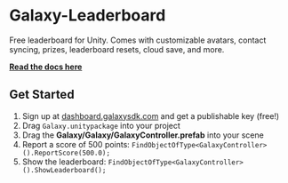 # Galaxy-Leaderboard
Free leaderboard for Unity. Comes with customizable avatars, contact syncing, prizes, leaderboard resets, cloud save, and more.

**[Read the docs here](https://docs.galaxy.us)**

## Get Started 

1. Sign up at [dashboard.galaxysdk.com](https://dashboard.galaxysdk.com) and get a publishable key (free!)
2. Drag `Galaxy.unitypackage` into your project
3. Drag the **Galaxy/Galaxy/GalaxyController.prefab** into your scene
4. Report a score of 500 points: `FindObjectOfType<GalaxyController>().ReportScore(500.0);`
4. Show the leaderboard: `FindObjectOfType<GalaxyController>().ShowLeaderboard();`

